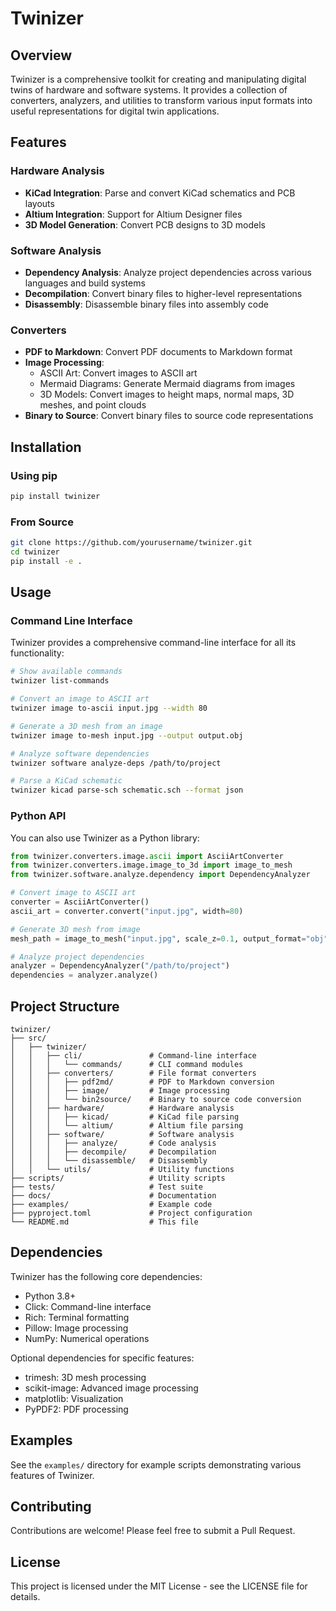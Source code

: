 # Twinizer

## Overview

Twinizer is a comprehensive toolkit for creating and manipulating digital twins of hardware and software systems. It provides a collection of converters, analyzers, and utilities to transform various input formats into useful representations for digital twin applications.

## Features

### Hardware Analysis
- **KiCad Integration**: Parse and convert KiCad schematics and PCB layouts
- **Altium Integration**: Support for Altium Designer files
- **3D Model Generation**: Convert PCB designs to 3D models

### Software Analysis
- **Dependency Analysis**: Analyze project dependencies across various languages and build systems
- **Decompilation**: Convert binary files to higher-level representations
- **Disassembly**: Disassemble binary files into assembly code

### Converters
- **PDF to Markdown**: Convert PDF documents to Markdown format
- **Image Processing**:
  - ASCII Art: Convert images to ASCII art
  - Mermaid Diagrams: Generate Mermaid diagrams from images
  - 3D Models: Convert images to height maps, normal maps, 3D meshes, and point clouds
- **Binary to Source**: Convert binary files to source code representations

## Installation

### Using pip

```bash
pip install twinizer
```

### From Source

```bash
git clone https://github.com/yourusername/twinizer.git
cd twinizer
pip install -e .
```

## Usage

### Command Line Interface

Twinizer provides a comprehensive command-line interface for all its functionality:

```bash
# Show available commands
twinizer list-commands

# Convert an image to ASCII art
twinizer image to-ascii input.jpg --width 80

# Generate a 3D mesh from an image
twinizer image to-mesh input.jpg --output output.obj

# Analyze software dependencies
twinizer software analyze-deps /path/to/project

# Parse a KiCad schematic
twinizer kicad parse-sch schematic.sch --format json
```

### Python API

You can also use Twinizer as a Python library:

```python
from twinizer.converters.image.ascii import AsciiArtConverter
from twinizer.converters.image.image_to_3d import image_to_mesh
from twinizer.software.analyze.dependency import DependencyAnalyzer

# Convert image to ASCII art
converter = AsciiArtConverter()
ascii_art = converter.convert("input.jpg", width=80)

# Generate 3D mesh from image
mesh_path = image_to_mesh("input.jpg", scale_z=0.1, output_format="obj")

# Analyze project dependencies
analyzer = DependencyAnalyzer("/path/to/project")
dependencies = analyzer.analyze()
```

## Project Structure

```
twinizer/
├── src/
│   ├── twinizer/
│   │   ├── cli/               # Command-line interface
│   │   │   └── commands/      # CLI command modules
│   │   ├── converters/        # File format converters
│   │   │   ├── pdf2md/        # PDF to Markdown conversion
│   │   │   ├── image/         # Image processing
│   │   │   └── bin2source/    # Binary to source code conversion
│   │   ├── hardware/          # Hardware analysis
│   │   │   ├── kicad/         # KiCad file parsing
│   │   │   └── altium/        # Altium file parsing
│   │   ├── software/          # Software analysis
│   │   │   ├── analyze/       # Code analysis
│   │   │   ├── decompile/     # Decompilation
│   │   │   └── disassemble/   # Disassembly
│   │   └── utils/             # Utility functions
├── scripts/                   # Utility scripts
├── tests/                     # Test suite
├── docs/                      # Documentation
├── examples/                  # Example code
├── pyproject.toml             # Project configuration
└── README.md                  # This file
```

## Dependencies

Twinizer has the following core dependencies:

- Python 3.8+
- Click: Command-line interface
- Rich: Terminal formatting
- Pillow: Image processing
- NumPy: Numerical operations

Optional dependencies for specific features:

- trimesh: 3D mesh processing
- scikit-image: Advanced image processing
- matplotlib: Visualization
- PyPDF2: PDF processing

## Examples

See the `examples/` directory for example scripts demonstrating various features of Twinizer.

## Contributing

Contributions are welcome! Please feel free to submit a Pull Request.

## License

This project is licensed under the MIT License - see the LICENSE file for details.

